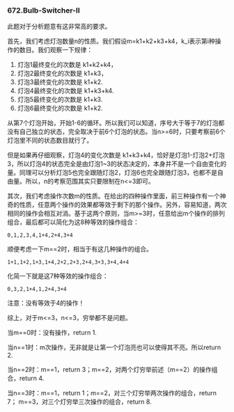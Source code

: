 ### 672.Bulb-Switcher-II

此题对于分析题意有这非常高的要求。

首先，我们考虑灯泡数量n的性质。我们假设m=k1+k2+k3+k4，k_i表示第i种操作的数目。我们观察一下规律：
1. 灯泡1最终变化的次数是 k1+k2+k4，
2. 灯泡2最终变化的次数是 k1+k3，
3. 灯泡3最终变化的次数是 k1+k2. 
4. 灯泡4最终变化的次数是 k1+k3+k4. 
5. 灯泡5最终变化的次数是 k1+k3. 
6. 灯泡6最终变化的次数是 k1+k2.

从第7个灯泡开始，开始1-6的循环。所以我们可以知道，序号大于等于7的灯泡都没有自己独立的状态，完全取决于前6个灯泡的状态。当n>=6时，只要考察前6个灯泡里不同的状态数目就行了。

但是如果再仔细观察，灯泡4的变化次数是 k1+k3+k4，恰好是灯泡1-灯泡2+灯泡3，所以灯泡4的状态完全是由灯泡1~3的状态决定的，本身并不是一个自由变化的量。同理可以分析灯泡5也完全跟随灯泡2，灯泡6也完全跟随灯泡3，也都不是自由量。所以，n的考察范围其实只要限制在n<=3即可。

其次，我们考虑操作次数m的性质。在给出的四种操作里面，前三种操作有一个神奇的性质，任意两个操作的效果都等效于剩下的那个操作。另外，容易知道，两次相同的操作会相互对消。基于这两个原则，当m>=3时，任意给出m个操作的排列组合，最后都可以简化为这8种等效的操作组合：
```
0,1,2,3,4,1+4,2+4,3+4
```

顺便考虑一下m==2时，相当于有这几种操作的组合。
```
1+1,1+2,1+3,1+4,2+2,2+3,2+4,3+3,3+4,4+4
```
化简一下就是这7种等效的操作组合：
```
0,3,2,1+4,1,2+4,3+4
```
注意：没有等效于4的操作！


综上，对于m<=3，n<=3，穷举都不是问题。

当m==0时：没有操作，return 1.

当n==1时：m次操作，无非就是让第一个灯泡亮也可以使得其不亮。所以return 2.

当n==2时：m==1，return 3；m==2，对两个灯穷举前述（m==2）的操作组合，return 4.

当n==3时：m==1，return 1；m==2，对三个灯穷举两次操作的组合，return 7； m==3，对三个灯穷举三次操作的组合，return 8.
